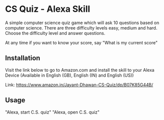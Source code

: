 # CS Quiz - Alexa Skill

A simple computer science quiz game which will ask 10 questions based on computer science. There are three difficulty levels easy, medium and hard. Choose the difficulty level and answer questions.

At any time if you want to know your score, say "What is my current score"

## Installation

Visit the link below to go to Amazon.com and install the skill to your Alexa Device (Available in English (GB), English (IN) and English (US))

Link: https://www.amazon.in/Jayant-Dhawan-CS-Quiz/dp/B07K85G44B/

## Usage

"Alexa, start C.S. quiz"
"Alexa, open C.S. quiz"
